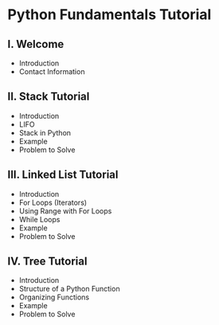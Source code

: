# Python Fundamentals Tutorial
## I. Welcome
* Introduction
* Contact Information
## II. Stack Tutorial
* Introduction
* LIFO
* Stack in Python
* Example
* Problem to Solve
## III. Linked List Tutorial
* Introduction
* For Loops (Iterators)
* Using Range with For Loops
* While Loops
* Example
* Problem to Solve
## IV. Tree Tutorial
* Introduction
* Structure of a Python Function
* Organizing Functions
* Example
* Problem to Solve